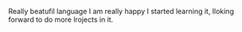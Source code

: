 Really beatufil language I am really happy  I started learning it, lloking forward to do more lrojects in it.